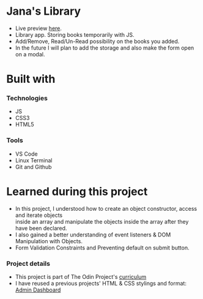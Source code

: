 <h1> Jana's Library </h1>

- Live preview [here](https://janaiscoding.github.io/library/).
- Library app. Storing books temporarily with JS.</br> 
- Add/Remove, Read/Un-Read possibility on the books you added. </br>
- In the future I will plan to add the storage and also make the form open on a modal.

<h1> Built with </h1>

<h3> Technologies </h3>

- JS
- CSS3
- HTML5

<h3> Tools </h3>

- VS Code 
- Linux Terminal
- Git and Github

<h1>Learned during this project</h1>

- In this project, I understood how to create an object constructor, access and iterate objects</br>
 inside an array and manipulate the objects inside the array after they have been declared. </br>
- I also gained a better understanding of event listeners & DOM Manipulation with Objects. </br>
- Form Validation Constraints and Preventing default on submit button.


<h3> Project details </h3>

- This project is part of The Odin Project's [curriculum](https://www.theodinproject.com/lessons/node-path-javascript-library) 
- I have reused a previous projects' HTML & CSS stylings and format: [Admin Dashboard](https://github.com/janaiscoding/admin-dashboard)

